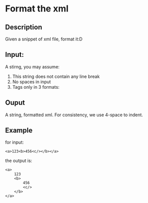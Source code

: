 # Format the xml

## Description
Given a snippet of xml file, format it:D

## Input:
A stirng, you may assume:
1. This string does not contain any line break
2. No spaces in input
3. Tags only in 3 formats: <a> <a/> </a>

## Ouput
A string, formatted xml. For consistency, we use 4-space to indent.

## Example
for input:
```
<a>123<b>456<c/></b></a>
```
the output is:
```
<a>
    123
    <b>
        456
        <c/>
    </b>
</a>
```
